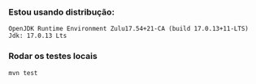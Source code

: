 ### Estou usando distribução: 
`OpenJDK Runtime Environment Zulu17.54+21-CA (build 17.0.13+11-LTS)`
<br>
`Jdk: 17.0.13 Lts`

### Rodar os testes locais
`mvn test`



